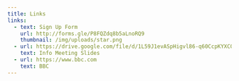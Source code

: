 ```yaml
---
title: Links
links:
  - text: Sign Up Form
    url: http://forms.gle/P8FQZdq8b5aLnoRQ9
    thumbnail: /img/uploads/star.png
  - url: https://drive.google.com/file/d/1L59J1evASpHigvl86-q60CcpKYXCQpE3/view
    text: Info Meeting Slides
  - url: https://www.bbc.com
    text: BBC
---
```

